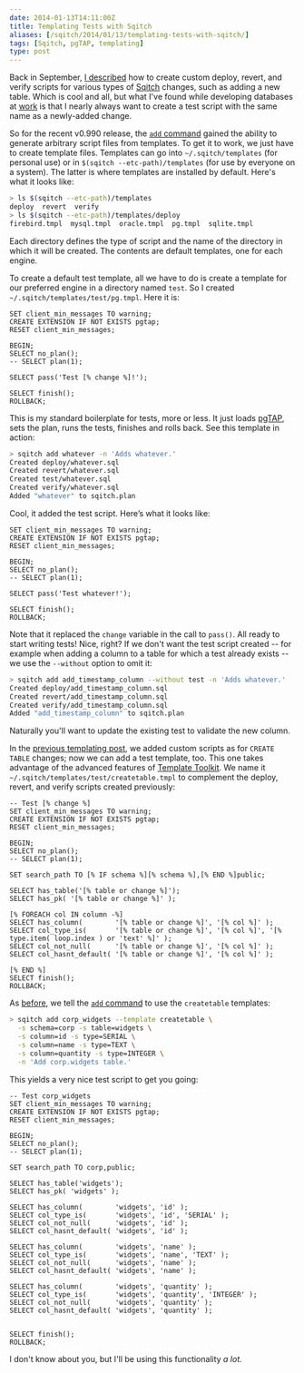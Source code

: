 ```yaml
--- 
date: 2014-01-13T14:11:00Z
title: Templating Tests with Sqitch
aliases: [/sqitch/2014/01/13/templating-tests-with-sqitch/]
tags: [Sqitch, pgTAP, templating]
type: post
---
```


Back in September, [I described] how to create custom deploy, revert, and
verify scripts for various types of [Sqitch] changes, such as adding a new
table. Which is cool and all, but what I've found while developing databases
at [work] is that I nearly always want to create a test script with the same
name as a newly-added change.

So for the recent v0.990 release, the [`add` command] gained the ability to
generate arbitrary script files from templates. To get it to work, we just
have to create template files. Templates can go into `~/.sqitch/templates`
(for personal use) or in `$(sqitch --etc-path)/templates` (for use by
everyone on a system). The latter is where templates are installed by
default. Here's what it looks like:

``` sh
> ls $(sqitch --etc-path)/templates
deploy  revert  verify
> ls $(sqitch --etc-path)/templates/deploy
firebird.tmpl  mysql.tmpl  oracle.tmpl  pg.tmpl  sqlite.tmpl
```

Each directory defines the type of script and the name of the directory in
which it will be created. The contents are default templates, one for each
engine.

To create a default test template, all we have to do is create a template for our preferred engine in a directory named `test`. So I created `~/.sqitch/templates/test/pg.tmpl`. Here it is:

``` postgres
SET client_min_messages TO warning;
CREATE EXTENSION IF NOT EXISTS pgtap;
RESET client_min_messages;

BEGIN;
SELECT no_plan();
-- SELECT plan(1);

SELECT pass('Test [% change %]!');

SELECT finish();
ROLLBACK;
```

This is my standard boilerplate for tests, more or less. It just loads
[pgTAP], sets the plan, runs the tests, finishes and rolls back. See this
template in action:

``` sh
> sqitch add whatever -n 'Adds whatever.'
Created deploy/whatever.sql
Created revert/whatever.sql
Created test/whatever.sql
Created verify/whatever.sql
Added "whatever" to sqitch.plan
```

Cool, it added the test script. Here’s what it looks like:

``` postgres
SET client_min_messages TO warning;
CREATE EXTENSION IF NOT EXISTS pgtap;
RESET client_min_messages;

BEGIN;
SELECT no_plan();
-- SELECT plan(1);

SELECT pass('Test whatever!');

SELECT finish();
ROLLBACK;
```

Note that it replaced the `change` variable in the call to `pass()`. All
ready to start writing tests! Nice, right? If we don't want the test script
created -- for example when adding a column to a table for which a test
already exists -- we use the `--without` option to omit it:

``` sh
> sqitch add add_timestamp_column --without test -n 'Adds whatever.'
Created deploy/add_timestamp_column.sql
Created revert/add_timestamp_column.sql
Created verify/add_timestamp_column.sql
Added "add_timestamp_column" to sqitch.plan
```

Naturally you'll want to update the existing test to validate the new column.

In the [previous templating post], we added custom scripts as for `CREATE
TABLE` changes; now we can add a test template, too. This one takes advantage
of the advanced features of [Template Toolkit]. We name it
`~/.sqitch/templates/test/createtable.tmpl` to complement the deploy,
revert, and verify scripts created previously:

``` postgres
-- Test [% change %]
SET client_min_messages TO warning;
CREATE EXTENSION IF NOT EXISTS pgtap;
RESET client_min_messages;

BEGIN;
SELECT no_plan();
-- SELECT plan(1);

SET search_path TO [% IF schema %][% schema %],[% END %]public;

SELECT has_table('[% table or change %]');
SELECT has_pk( '[% table or change %]' );

[% FOREACH col IN column -%]
SELECT has_column(        '[% table or change %]', '[% col %]' );
SELECT col_type_is(       '[% table or change %]', '[% col %]', '[% type.item( loop.index ) or 'text' %]' );
SELECT col_not_null(      '[% table or change %]', '[% col %]' );
SELECT col_hasnt_default( '[% table or change %]', '[% col %]' );

[% END %]
SELECT finish();
ROLLBACK;
```

As [before], we tell the [`add` command] to use the `createtable` templates:

``` sh
> sqitch add corp_widgets --template createtable \
  -s schema=corp -s table=widgets \
  -s column=id -s type=SERIAL \
  -s column=name -s type=TEXT \
  -s column=quantity -s type=INTEGER \
  -n 'Add corp.widgets table.'
```

This yields a very nice test script to get you going:

``` postgres
-- Test corp_widgets
SET client_min_messages TO warning;
CREATE EXTENSION IF NOT EXISTS pgtap;
RESET client_min_messages;

BEGIN;
SELECT no_plan();
-- SELECT plan(1);

SET search_path TO corp,public;

SELECT has_table('widgets');
SELECT has_pk( 'widgets' );

SELECT has_column(        'widgets', 'id' );
SELECT col_type_is(       'widgets', 'id', 'SERIAL' );
SELECT col_not_null(      'widgets', 'id' );
SELECT col_hasnt_default( 'widgets', 'id' );

SELECT has_column(        'widgets', 'name' );
SELECT col_type_is(       'widgets', 'name', 'TEXT' );
SELECT col_not_null(      'widgets', 'name' );
SELECT col_hasnt_default( 'widgets', 'name' );

SELECT has_column(        'widgets', 'quantity' );
SELECT col_type_is(       'widgets', 'quantity', 'INTEGER' );
SELECT col_not_null(      'widgets', 'quantity' );
SELECT col_hasnt_default( 'widgets', 'quantity' );


SELECT finish();
ROLLBACK;
```

I don't know about you, but I'll be using this functionality *a lot.*

[I described]: /sqitch/2013/09/06/sqitch-templating/
[Sqitch]: http://sqitch.org/ "Sane database schema change management"
[work]: http://iovation.com/
[`add` command]: https://metacpan.org/pod/sqitch-add
[pgTAP]: http://pgtap.org/
[previous templating post]: /sqitch/2013/09/06/sqitch-templating/
[Template Toolkit]: http://tt2.org/
[before]: /sqitch/2013/09/06/sqitch-templating/
